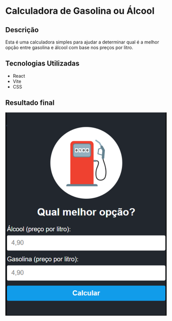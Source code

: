 # Calculadora de Gasolina ou Álcool

## Descrição

Esta é uma calculadora simples para ajudar a determinar qual é a melhor opção entre gasolina e álcool com base nos preços por litro.

## Tecnologias Utilizadas

- React
- Vite
- CSS

## Resultado final

<div align= 'center'>
  <img src="./src/assets/Calculadora.png" alt="Minha Imagem">
</div>
